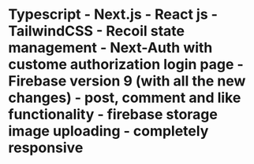 # Typescript - Next.js - React js - TailwindCSS - Recoil state management - Next-Auth with custome authorization login page - Firebase version 9 (with all the new changes) - post, comment and like functionality - firebase storage image uploading - completely responsive
